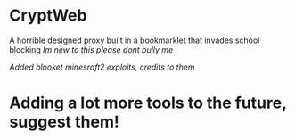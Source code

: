 # CryptWeb
A horrible designed proxy built in a bookmarklet that invades school blocking *Im new to this please dont bully me*

*Added blooket minesraft2 exploits, credits to them*

<h1>Adding a lot more tools to the future, suggest them!</h1>
